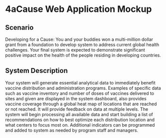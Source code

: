 # 4aCause Web Application Mockup

## Scenario
Developing for a Cause: You and your buddies won a multi-million dollar grant from a
foundation to develop system to address current global health challenges. Your final system
is expected to demonstrate significant positive impact on the health of the people residing in
developing countries.

## System Description
Your system will generate essential analytical data to immediately benefit vaccine
distribution and administration programs. Examples of specific data such as vaccine
inventory and number of doses of vaccines delivered to sites and given are displayed in the
system dashboard, also provides vaccine coverage through a global heat map of locations
that are reached or not reached. It will provide feedback on data at multiple levels. The
system will begin processing all available data and start building a list of recommendations
on how to best optimize each distribution location and what centers to focus most on.
Additional indicators can be programmed and added to system as needed by program staff
and managers.
